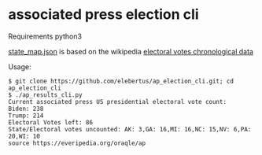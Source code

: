 # associated press election cli

Requirements python3

[state_map.json](state_map.json) is based on the wikipedia [electoral votes chronological data](https://en.wikipedia.org/wiki/United_States_Electoral_College#Chronological_table)


Usage:

```
$ git clone https://github.com/elebertus/ap_election_cli.git; cd ap_election_cli
$ ./ap_results_cli.py
Current associated press US presidential electoral vote count:
Biden: 238
Trump: 214
Electoral Votes left: 86
State/Electoral votes uncounted: AK: 3,GA: 16,MI: 16,NC: 15,NV: 6,PA: 20,WI: 10
source https://everipedia.org/oraqle/ap
```
